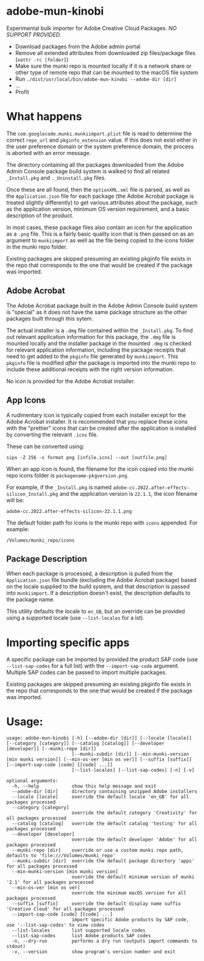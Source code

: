# adobe-mun-kinobi
Experimental bulk importer for Adobe Creative Cloud Packages. *NO SUPPORT PROVIDED*.

- Download packages from the Adobe admin portal
- Remove all extended attributes from downloaded zip files/package files (`xattr -rc [folder]`)
- Make sure the munki repo is mounted locally if it is a network share or other type of remote repo that can be mounted to the macOS file system
- Run `./dist/usr/local/bin/adobe-mun-kinobi --adobe-dir [dir]`
- ...
- Profit

# What happens
The `com.googlecode.munki.munkiimport.plist` file is read to determine the correct `repo_url` and `pkginfo_extension` value. If this does not exist either in the user preference domain or the system preference domain, the process is aborted with an error message.

The directory containing all the packages downloaded from the Adobe Admin Console package build system is walked to find all related `_Install.pkg` and `._Uninstall.pkg` files.

Once these are all found, then the `optionXML.xml` file is parsed, as well as the `Application.json` file for each package (the Adobe Acrobat package is treated slightly differently) to get various attributes about the package, such as the application version, minimum OS version requirement, and a basic description of the product.

In most cases, these package files also contain an icon for the application as a `.png` file. This is a fairly basic quality icon that is then passed on as an argument to `munkiimport` as well as the file being copied to the icons folder in the munki repo folder.

Existing packages are skipped presuming an existing pkginfo file exists in the repo that corresponds to the one that would be created if the package was imported.

## Adobe Acrobat
The Adobe Acrobat package built in the Adobe Admin Console build system is "special" as it does not have the same package structure as the other packages built through this sytem.

The actual installer is a `.dmg` file contained within the `_Install.pkg`. To find out relevant application information for this package, the `.dmg` file is mounted locally and the installer package in the mounted `.dmg` is checked for relevant application information, including the package receipts that need to get added to the `pkginfo` file generated by `munkiimport`. This `pkginfo` file is modified _after_ the package is imported into the munki repo to include these additional receipts with the right version information.

No icon is provided for the Adobe Acrobat installer.

## App Icons
A rudimentary icon is typically copied from each installer except for the Adobe Acrobat installer. It is recommended that you replace these icons with the "prettier" icons that can be created after the application is installed by converting the relevant `.icns` file.

These can be converted using:
```
sips -Z 256 -s format png [infile.icns] --out [outfile.png]
```

When an app icon is found, the filename for the icon copied into the munki repo icons folder is `packagename-pkgversion.png`.

For example, if the `_Install.pkg` is named `adobe-cc.2022.after-effects-silicon_Install.pkg` and the application version is `22.1.1`, the icon filename will be:
```
adobe-cc.2022.after-effects-silicon-22.1.1.png
```

The default folder path for icons is the munki repo with `icons` appended. For example:
```
/Volumes/munki_repo/icons
```

## Package Description
When each package is processed, a description is pulled from the `Application.json` file bundle (excluding the Adobe Acrobat package) based on the locale supplied to the build system, and that description is passed into `munkiimport`. If a description doesn't exist, the description defaults to the package name.

This utility defaults the locale to `en_GB`, but an override can be provided using a supported locale (use `--list-locales` for a ist).

# Importing specific apps
A specific package can be imported by provided the product SAP code (use `--list-sap-codes` for a full list) with the `--import-sap-code` argument. Multiple SAP codes can be passed to import multiple packages.

Existing packages are skipped presuming an existing pkginfo file exists in the repo that corresponds to the one that would be created if the package was imported.


# Usage:
```
usage: adobe-mun-kinobi [-h] [--adobe-dir [dir]] [--locale [locale]] [--category [category]] [--catalog [catalog]] [--developer [developer]] [--munki-repo [dir]]
                        [--munki-subdir [dir]] [--min-munki-version [min munki version]] [--min-os-ver [min os ver]] [--suffix [suffix]] [--import-sap-code [code] [[code] ...]]
                        [--list-locales] [--list-sap-codes] [-n] [-v]

optional arguments:
  -h, --help            show this help message and exit
  --adobe-dir [dir]     directory containing unzipped Adobe installers
  --locale [locale]     override the default locale 'en_GB' for all packages processed
  --category [category]
                        override the default category 'Creativity' for all packages processed
  --catalog [catalog]   override the default catalog 'testing' for all packages processed
  --developer [developer]
                        override the default developer 'Adobe' for all packages processed
  --munki-repo [dir]    override or use a custom munki repo path, defaults to 'file:///Volumes/munki_repo'
  --munki-subdir [dir]  override the default package directory 'apps' for all packages processed
  --min-munki-version [min munki version]
                        override the default minimum version of munki '2.1' for all packages processed
  --min-os-ver [min os ver]
                        override the minimum macOS version for all packages processed
  --suffix [suffix]     override the default display name suffix 'Creative Cloud' for all packages processed
  --import-sap-code [code] [[code] ...]
                        import specific Adobe products by SAP code, use '--list-sap-codes' to view codes
  --list-locales        list supported locale codes
  --list-sap-codes      list Adobe products SAP codes
  -n, --dry-run         performs a dry run (outputs import commands to stdout)
  -v, --version         show program's version number and exit
```
